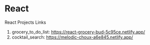 # React
React Projects Links

1. grocery_to_do_list: https://react-grocery-bud-5c95ce.netlify.app/
2. cocktail_search: https://melodic-choux-a6e845.netlify.app/
